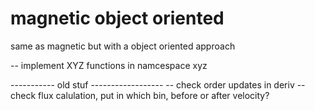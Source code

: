 # magnetic object oriented

same as magnetic but with a object oriented approach

-- implement XYZ functions in namcespace xyz


----------- old stuf ------------------
-- check order updates in deriv
-- check flux calulation, put in which bin, before or after velocity?


